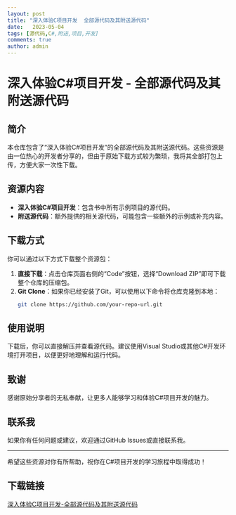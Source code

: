 ```yaml
---
layout: post
title: "深入体验C项目开发  全部源代码及其附送源代码"
date:   2023-05-04
tags: [源代码,C#,附送,项目,开发]
comments: true
author: admin
---
```

# 深入体验C#项目开发 - 全部源代码及其附送源代码

## 简介

本仓库包含了“深入体验C#项目开发”的全部源代码及其附送源代码。这些资源是由一位热心的开发者分享的，但由于原始下载方式较为繁琐，我将其全部打包上传，方便大家一次性下载。

## 资源内容

- **深入体验C#项目开发**：包含书中所有示例项目的源代码。
- **附送源代码**：额外提供的相关源代码，可能包含一些额外的示例或补充内容。

## 下载方式

你可以通过以下方式下载整个资源包：

1. **直接下载**：点击仓库页面右侧的“Code”按钮，选择“Download ZIP”即可下载整个仓库的压缩包。
2. **Git Clone**：如果你已经安装了Git，可以使用以下命令将仓库克隆到本地：
   ```bash
   git clone https://github.com/your-repo-url.git
   ```

## 使用说明

下载后，你可以直接解压并查看源代码。建议使用Visual Studio或其他C#开发环境打开项目，以便更好地理解和运行代码。

## 致谢

感谢原始分享者的无私奉献，让更多人能够学习和体验C#项目开发的魅力。

## 联系我

如果你有任何问题或建议，欢迎通过GitHub Issues或直接联系我。

---

希望这些资源对你有所帮助，祝你在C#项目开发的学习旅程中取得成功！

## 下载链接

[深入体验C项目开发-全部源代码及其附送源代码](https://pan.quark.cn/s/5785e57d523a)
